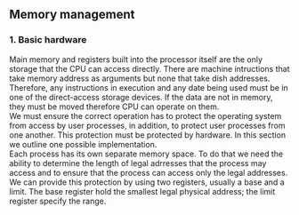 ## Memory management

### 1. Basic hardware
Main memory and registers built into the processor itself are the only storage that the CPU can access directly. There are machine intructions that take memory address as arguments but none that take dish addresses. Therefore, any instructions in execution and any date being used must be in one of the direct-access storage devices. If the data are not in memory, they must be moved therefore CPU can operate on them.  
We must ensure the correct operation has to protect the operating system from access by user processes, in addition, to protect user processes from one another. This protection must be protected by hardware. In this section we outline one possible implementation.  
Each process has its own separate memory space. To do that we need the ability to determine the length of legal adrresses that the process may access and to ensure that the process can access only the legal addresses. We can provide this protection by using two registers, usually a base and a limit. The base register hold the smallest legal physical address; the limit register specify the range.

